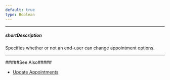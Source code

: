 ```yaml
---
default: true
type: Boolean
---
```

---
##### shortDescription
Specifies whether or not an end-user can change appointment options.

---
#####See Also#####
- [Update Appointments](/concepts/05%20Widgets/Scheduler/030%20Appointments/030%20Update%20Appointments '/Documentation/Guide/Widgets/Scheduler/Appointments/Update_Appointments/')